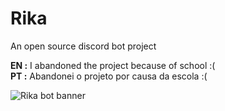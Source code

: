 # Rika
An open source discord bot project

<strong>EN :</strong> I abandoned the project because of school :( <br>
<strong>PT :</strong> Abandonei o projeto por causa da escola :(

<img src='https://media.discordapp.net/attachments/968591622977777734/968594655392444516/Sem_Titulo-1.png?width=1025&height=273' alt='Rika bot banner'>
